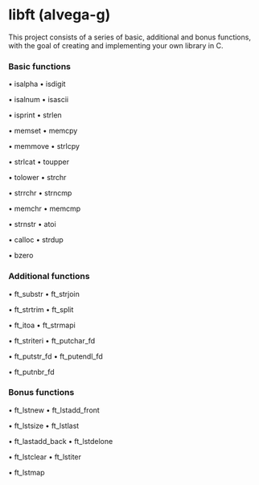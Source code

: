 # libft (alvega-g)

This project consists of a series of basic, additional and bonus functions, with the goal
of creating and implementing your own library in C.

### Basic functions

• isalpha		• isdigit

• isalnum		• isascii

• isprint		• strlen

• memset		• memcpy

• memmove		• strlcpy

• strlcat		• toupper

• tolower		• strchr

• strrchr		• strncmp

• memchr		• memcmp

• strnstr		• atoi

• calloc		• strdup

• bzero

### Additional functions

• ft_substr			• ft_strjoin

• ft_strtrim		• ft_split

• ft_itoa			• ft_strmapi

• ft_striteri		• ft_putchar_fd

• ft_putstr_fd		• ft_putendl_fd

• ft_putnbr_fd

### Bonus functions

• ft_lstnew			• ft_lstadd_front

• ft_lstsize		• ft_lstlast

• ft_lastadd_back	• ft_lstdelone

• ft_lstclear		• ft_lstiter

• ft_lstmap